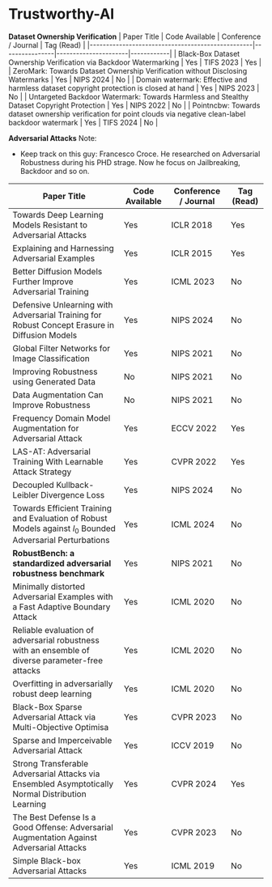 # Trustworthy-AI

**Dataset Ownership Verification**
| Paper Title                                      | Code Available | Conference / Journal | Tag (Read) |
|--------------------------------------------------|----------------|----------------------|------------|
| Black-Box Dataset Ownership Verification via Backdoor Watermarking  | Yes            | TIFS 2023           | Yes          |
| ZeroMark: Towards Dataset Ownership Verification without Disclosing Watermarks | Yes             | NIPS 2024        | No          |
| Domain watermark: Effective and harmless dataset copyright protection is closed at hand | Yes | NIPS 2023 | No |
| Untargeted Backdoor Watermark: Towards Harmless and Stealthy Dataset Copyright Protection | Yes | NIPS 2022 | No |
| Pointncbw: Towards dataset ownership verification for point clouds via negative clean-label backdoor watermark | Yes | TIFS 2024 | No |

**Adversarial Attacks**
Note:
- Keep track on this guy: Francesco Croce. He researched on Adversarial Robustness during his PHD strage. Now he focus on Jailbreaking, Backdoor and so on.


| Paper Title                                      | Code Available | Conference / Journal | Tag (Read) |
|--------------------------------------------------|----------------|----------------------|------------|
| Towards Deep Learning Models Resistant to Adversarial Attacks  | Yes            | ICLR 2018           | Yes          |
| Explaining and Harnessing Adversarial Examples | Yes | ICLR 2015 | Yes |
| Better Diffusion Models Further Improve Adversarial Training | Yes | ICML 2023 | No |
| Defensive Unlearning with Adversarial Training for Robust Concept Erasure in Diffusion Models | Yes | NIPS 2024 | No |
| Global Filter Networks for Image Classification | Yes | NIPS 2021 | No |
| Improving Robustness using Generated Data | No | NIPS 2021 | No |
| Data Augmentation Can Improve Robustness | No | NIPS 2021 | No |
| Frequency Domain Model Augmentation for Adversarial Attack | Yes | ECCV 2022 | Yes |
| LAS-AT: Adversarial Training With Learnable Attack Strategy | Yes | CVPR 2022 | Yes |
| Decoupled Kullback-Leibler Divergence Loss | Yes | NIPS 2024 | No |
| Towards Efficient Training and Evaluation of Robust Models against $l_0$ Bounded Adversarial Perturbations | Yes | ICML 2024 | No |
| **RobustBench: a standardized adversarial robustness benchmark** | Yes | NIPS 2021 | No |
| Minimally distorted Adversarial Examples with a Fast Adaptive Boundary Attack | Yes | ICML 2020 | No |
| Reliable evaluation of adversarial robustness with an ensemble of diverse parameter-free attacks | Yes | ICML 2020 | No |
| Overfitting in adversarially robust deep learning | Yes | ICML 2020 | No |
| Black-Box Sparse Adversarial Attack via Multi-Objective Optimisa | Yes | CVPR 2023 | No|
| Sparse and Imperceivable Adversarial Attack | Yes | ICCV 2019 | No |
| Strong Transferable Adversarial Attacks via Ensembled Asymptotically Normal Distribution Learning | Yes | CVPR 2024 | Yes |
| The Best Defense Is a Good Offense: Adversarial Augmentation Against Adversarial Attacks  | Yes | CVPR 2023 | No |
| Simple Black-box Adversarial Attacks | Yes | ICML 2019 | No |








